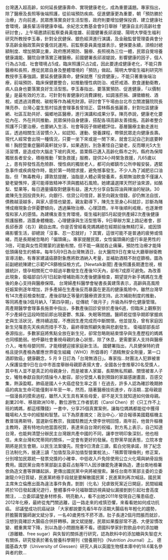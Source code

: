 台灣邁入超高齡，如何延長健康壽命、實現健康老化，成為重要議題。專家指出，除了醫療及長照等後端照護，從前端預防疾病、促進健康更為重要，朝「預防勝於治療」方向前進，民眾應落實良好生活型態，政府則要增加健保投資、建立健康社會環境，讓長輩活得健康幸福。余紀忠文教基金會9日舉辦「健康自主的高齡社會研討會」，上午場邀請前監察委員黃煌雄、前國健署長邱淑媞、陽明大學衛生福利研究所教授李玉春，針對全民健保、銀色經濟進行演講，及金融監督管理委員會分享高齡金融政策與安養信託運用。前監察委員黃煌雄表示，健保要永續，須檢討總額制度、增加預算比重，政府應將預防、醫療、長照視為三位一體，民眾自覺培養健康識能、醫院自律落實正確醫療。前國健署長邱淑媞說，影響健康的因子，個人行為占3成、社會環境占5成，臨床照護只占2成，因此要達成健康老化，不能只靠醫療和長照，應從民眾自身及整體環境的「預防」做起。陽明大學衛生福利研究所教授李玉春強調，要延長健康壽命，健保就應「投資健康」，不能只著重後端治療，前端預防、臨床保健要整合，如推動慢性病防治、戒菸戒酒、飲食運動衛教，病人自身也要落實良好生活型態。李玉春指出，要落實預防、促進健康，「以價制量」是最有效的方法，可針對有害健康的消費課稅，如調漲菸捐、課徵糖稅、酒稅，或透過消費稅、碳稅等作為補充財源。研討會下午場由台北市立關渡醫院院長陳亮恭、台灣心靈生態村協進會理事長曾旭正、雲林縣長張麗善，針對社區健康網、社區互助共好、偏鄉地區醫療，進行演講和成果分享。陳亮恭說，健康老化要從內在、外在共同推動，民眾保持自身健康，搭配各項高齡友善措施。高齡者整合照護不只要治療，也要納入生活、社會等因子做總體評估，基層醫療主動走進社區，透過相關生活習慣介入，如認知、運動、營養課程，帶領民眾走向健康長壽。現代人經常會出現一種情況，只要一坐下來或是一閒下來，就會忘記自己到底要幹嘛！胸腔暨重症醫師黃軒就分享，如果遇到，別急著怪自己變老，反而曝光5大生活習慣，是造成你大腦走下坡的真兇。苗栗縣已邁入高齡化縣市之列，縣府為保障獨居長者安全，積極推動「緊急救援」服務，提供24小時緊急救援，凡65歲以上，患有猝發性高危險群、慢性病的獨居老人，都可向鄉鎮市公所申報安裝，遇緊急事件或疾病發作時，能於第一時間求援，避免憾事發生。不少人為了減肥忌口油脂，但「無毒教母」譚敦慈提醒，油脂是人體必需營養素，長期無油飲食不僅讓人變老變憔悴，還可能導致精神不濟與膽結石風險。她建議選擇天然好油來源，如酪梨、堅果等，每日適量攝取對健康有益，還大方分享自製蒜油與辣油的秘訣。30歲陳先生因投資失利，向銀行、信貸公司借貸，甚至向親友借錢，卻仍無法自拔，債務越滾越多，與家人感情也變差。親友勸導下，陳先生至身心科就診，診斷為賭博成癮現象合併憂鬱傾向，透過藥物治療、心理諮商，半年後順利戒癮，也逐漸修復和家人的感情。為建構友善生育環境，衛生福利部5月起提供產婦2次產後健康照護服務，涵蓋身體機能、心理健康與生活型態等，9日舉辦方案上路記者會，部長邱泰源（右3）親自出席。你是否曾經看見媽媽總在經期前後無精打采，或因頭痛影響生活，卻總說「沒事、忍一忍就好」？其實，這很可能不是普通的疲勞或情緒，而是長期被忽略的「偏頭痛」。專家提醒民眾，女性偏頭痛的盛行率是男性的3倍，可能與女性荷爾蒙的波動有關，但不能一痛就吞止痛藥，預防性治療才能降低頭痛發生的頻率。每年5月9日為台灣無酒日，台大醫院9日在東址大廳舉辦衛教宣導活動，有專家建議癌篩對象應將飲酒納入考量，並補助酒精不耐症篩檢。圖為前副總統陳建仁示範PCR篩檢採檢方式。[Newtalk新聞] 產後照護長期遭忽視，根據統計，懷孕相關死亡中超過半數發生在產後10天內，卻有7成原可避免。為改善此現象，衛福部自5月1日起新增補助兩次產後健康檢查，期望提升新手媽媽在生產後的身心支持與醫療保障。 台灣婦產科醫學會秘書長黃建霈表示，高齡與高風險妊娠案例逐年增加，許多產婦在生產後反而暴露在更高的健康風險中。雖然台灣早有14次產前檢查制度，產後卻缺乏等量的醫療資源支持。此次補助制度的推動，等同將產後3個月納入「第四孕期」，從傳統「做月子」升級為科學化健康管理。 周產期醫學會理事長施景中指出，多數產後回診安排於產後6週，但臨床上觀察到不少產婦在這段時間前即出現憂鬱、焦躁、失眠等問題。醫師若從懷孕期即掌握病史與生活狀況，應持續追蹤，不應因生產完成而中斷關懷。他並提及，曾有家庭因新生兒罹患先天疾病而措手不及，最終導致照顧失衡與悲劇發生。 衛福部部長邱泰源指出，多數家庭將焦點全放在新生兒，卻常忽略剛結束懷孕與生產歷程的媽媽也同樣脆弱。他呼籲社會重視母親的身心狀態，除了休息，更需要家人支持與醫療介入，唯有母嬰同照，才能穩健迎接家庭新生活。 國健署指出，凡具健保特約資格且提供產檢為響應世界衛生組織（WHO）所倡導的「酒精無安全劑量，第一口酒即致癌」健康觀念，5 月 9 日訂為「台灣無酒日」。專家指...財團法人犯罪被害人保護協會9日在台中市首度舉辦母親節表揚大會，全國各分會推舉20名受獎人，其中有人並不是真正的母親身分，而是被害人家屬，長期無私照顧、關懷被害人子女，犧牲奉獻自我的情操令人動容。部分受獎人看到預錄的家屬感謝畫面，百感交集，熱淚盈眶。肺癌是國人十大癌症發生率之首！在過去，許多人認為確診晚期肺癌的病友生命可能僅剩半年至一年，然而，隨著醫療技術進步，存活期...當母親是一個漫長的摸索過程，雖然人天生具有某些母愛，卻不是天生就知道如何做母親。創業20年、移居歐洲10年，數位游牧工作者凱若（Carol Chen）於《只工作不上班的媽媽，都這樣賺錢》一書中，分享25個真實案例，讓每位媽媽都能從中獲得職場和人生中的經驗和智慧。以下為原書摘文：政治中心／綜合報導美國籍樞機主教普瑞弗斯特，當選新任教宗，我國駐教廷大使李世明回憶，兩年前，他晉升樞機主教時，還有特地向他當面祝賀，表達來自台灣的祝福，對方馬上表示，自己知道台灣，也能夠清楚分辦民主台灣跟共產中國的不同，讓李世明印象深刻，他也相信，未來台灣和梵蒂岡的關係，一定會有更好的發展。在野黨早就表態，立院本會期將是民生會期，以民生法案優先。院會9日清倉三讀，藍白兌現承諾，除了紀念日法制化外，接連三讀「加值型及非加值型營業稅法」、「殯葬管理條例」修正案，分別增加民眾統一發票兌獎的小確幸、中低收入戶免除使用公立火化場與納骨設施費用。國民黨台南市黨部副主委莊占魁等11人因涉嫌罷免連署偽造，遭台南地檢署依偽造文書等罪嫌起訴，更傳出國民黨中央將被搜索。兼任台南市黨部主委的立委謝龍介9日質疑，民進黨終極手段就是要解散國民黨；民進黨則再次喊話，國民黨主席朱立倫應出面為違法事件負責。剴剴（化名）兒虐致死案近日開庭，民間組織將於10日發起護兒遊行，整體事件中兒福聯盟訪視員疑似漏接剴剴引起社會高度關注，...立委邱議瑩身材修長、明亮動人，看不出她2011年發現自己罹患癌症、2012年化療，最終從鬼門關逃離，這一路走來的戒慎恐懼，來看看她如何成功抗癌。 邱議瑩成功抗癌祕訣 「大家都說要先看5年存活期大腸癌有年輕化的趨勢，肝膽腸胃醫師謝文斌分享，一名40歲男性不菸不酒，肚子長達2個月悶脹而就診，沒想到竟確診大腸癌合併肝轉移。謝文斌提醒，民眾如果腹部常不適、大便習慣改變、體重異常下降，別以為是小問題拖著不看。德國科學家針對飲品中的添加糖（游離糖、free sugar）與失智的關係進行研究，認為飲料中的添加糖與失智症大有關係，研究發表於著名營養科學期刊《營養期刊》（Nutrition Journal）上。 德國基森大學（University of Giessen）研究人員以英國生物樣本庫中約18.6萬名參與者的飲...